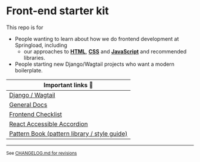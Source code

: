 # Front-end starter kit

This repo is for

- People wanting to learn about how we do frontend development at Springload, including
  - our approaches to  [**HTML**](./docs/html.md), [**CSS**](./docs/css.md) and [**JavaScript**](./docs/javascript.md) and recommended libraries.
- People starting new Django/Wagtail projects who want a modern boilerplate.

| Important links :book:                                 |
|--------------------------------------------------------|
| [Django / Wagtail](./django-wagtail/)
| [General Docs](/docs/) |
| [Frontend Checklist](./docs/frontend-checklist.md) |
| [React Accessible Accordion](https://github.com/springload/react-accessible-accordion) |
| [Pattern Book (pattern library / style guide)](https://github.com/springload/pattern-book) |


--------------------------------

<sup> See [CHANGELOG.md for revisions](CHANGELOG.md)</sup>
